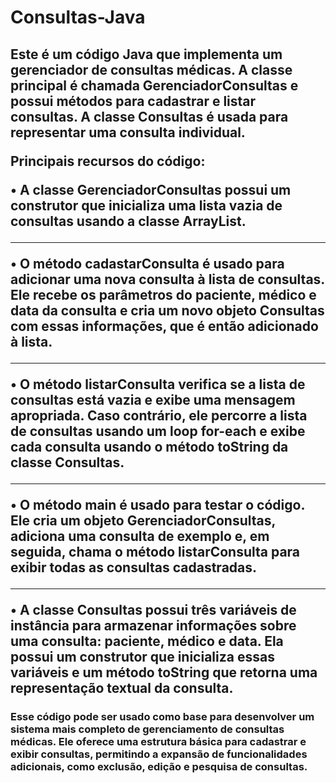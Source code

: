 # Consultas-Java

<h2>
  Este é um código Java que implementa um gerenciador de consultas médicas. A classe principal é chamada GerenciadorConsultas e possui métodos para cadastrar e listar consultas. A classe Consultas é usada para representar uma consulta individual.

  Principais recursos do código:

 • A classe GerenciadorConsultas possui um construtor que inicializa uma lista vazia de consultas usando a classe ArrayList.
 <hr>
 • O método cadastarConsulta é usado para adicionar uma nova consulta à lista de consultas. Ele recebe os parâmetros do paciente, médico e data da consulta e cria um novo objeto Consultas com essas informações, que é então adicionado à lista.
  <hr>
 • O método listarConsulta verifica se a lista de consultas está vazia e exibe uma mensagem apropriada. Caso contrário, ele percorre a lista de consultas usando um loop for-each e exibe cada consulta usando o método toString da classe Consultas.
  <hr>

 • O método main é usado para testar o código. Ele cria um objeto GerenciadorConsultas, adiciona uma consulta de exemplo e, em seguida, chama o método listarConsulta para exibir todas as consultas cadastradas.
 <hr>

 • A classe Consultas possui três variáveis de instância para armazenar informações sobre uma consulta: paciente, médico e data. Ela possui um construtor que inicializa essas variáveis e um método toString que retorna uma representação textual da consulta.
<h3>
Esse código pode ser usado como base para desenvolver um sistema mais completo de gerenciamento de consultas médicas. Ele oferece uma estrutura básica para cadastrar e exibir consultas, permitindo a expansão de funcionalidades adicionais, como exclusão, edição e pesquisa de consultas.
</h3>
</h2>
